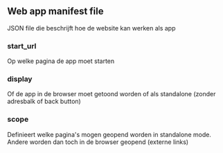 ## Web app manifest file

JSON file die beschrijft hoe de website kan werken als app

### start_url

Op welke pagina de app moet starten

### display

Of de app in de browser moet getoond worden of als standalone (zonder adresbalk of back button)

### scope

Definieert welke pagina's mogen geopend worden in standalone mode. Andere worden dan toch in de browser geopend (externe links)
